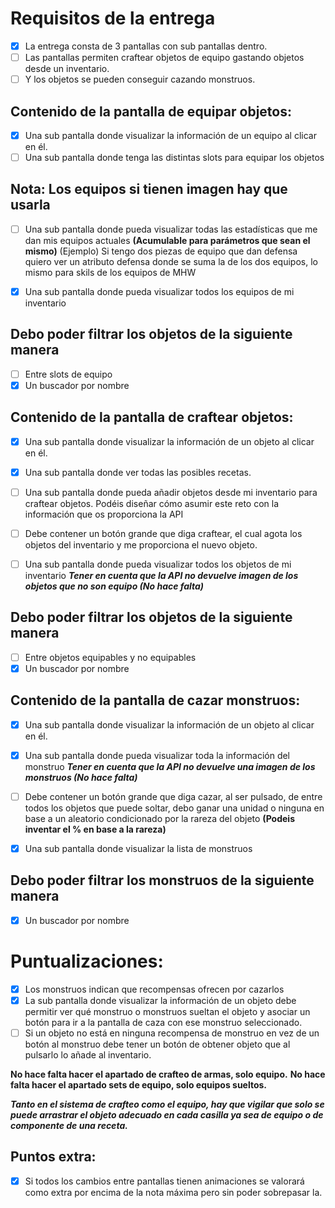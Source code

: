 # Requisitos de la entrega
- [x] La entrega consta de 3 pantallas con sub pantallas dentro.
- [ ] Las pantallas permiten craftear objetos de equipo gastando objetos desde un inventario.
- [ ] Y los objetos se pueden conseguir cazando monstruos.

## Contenido de la pantalla de equipar objetos:
- [x] Una sub pantalla donde visualizar la información de un equipo al clicar en él.
- [ ] Una sub pantalla donde tenga las distintas slots para equipar los objetos
## **Nota: Los equipos si tienen imagen hay que usarla**

- [ ] Una sub pantalla donde pueda visualizar todas las estadísticas que me dan mis equipos actuales **(Acumulable para parámetros que sean el mismo)**
(Ejemplo) Si tengo dos piezas de equipo que dan defensa quiero ver un atributo defensa donde se suma la de los dos equipos, lo mismo para skils de los equipos de MHW

- [x] Una sub pantalla donde pueda visualizar todos los equipos de mi inventario

## Debo poder filtrar los objetos de la siguiente manera
- [ ] Entre slots de equipo
- [x] Un buscador por nombre

## Contenido de la pantalla de craftear objetos:
- [x] Una sub pantalla donde visualizar la información de un objeto al clicar en él.
- [x] Una sub pantalla donde ver todas las posibles recetas.
- [ ] Una sub pantalla donde pueda añadir objetos desde mi inventario para craftear objetos.
Podéis diseñar cómo asumir este reto con la información que os proporciona la API

- [ ] Debe contener un botón grande que diga craftear, el cual agota los objetos del inventario y me proporciona el nuevo objeto.
- [ ] Una sub pantalla donde pueda visualizar todos los objetos de mi inventario
***Tener en cuenta que la API no devuelve imagen de los objetos que no son equipo (No hace falta)***

## Debo poder filtrar los objetos de la siguiente manera
- [ ] Entre objetos equipables y no equipables
- [x] Un buscador por nombre

## Contenido de la pantalla de cazar monstruos:
- [x] Una sub pantalla donde visualizar la información de un objeto al clicar en él.
- [x] Una sub pantalla donde pueda visualizar toda la información del monstruo
***Tener en cuenta que la API no devuelve una imagen de los monstruos (No hace falta)***

- [ ] Debe contener un botón grande que diga cazar, al ser pulsado, de entre todos los objetos que puede soltar, debo ganar una unidad o ninguna en base a un aleatorio condicionado por la rareza del objeto **(Podeis inventar el % en base a la rareza)**
- [x] Una sub pantalla donde visualizar la lista de monstruos

## Debo poder filtrar los monstruos de la siguiente manera
- [x] Un buscador por nombre

# Puntualizaciones:
- [x] Los monstruos indican que recompensas ofrecen por cazarlos
- [x] La sub pantalla donde visualizar la información de un objeto debe permitir ver qué monstruo o monstruos sueltan el objeto y asociar un botón para ir a la pantalla de caza con ese monstruo seleccionado.
- [ ] Si un objeto no está en ninguna recompensa de monstruo en vez de un botón al monstruo debe tener un botón de obtener objeto que al pulsarlo lo añade al inventario.

**No hace falta hacer el apartado de crafteo de armas, solo equipo.**
**No hace falta hacer el apartado sets de equipo, solo equipos sueltos.**

***Tanto en el sistema de crafteo como el equipo, hay que vigilar que solo se puede arrastrar el objeto adecuado en cada casilla ya sea de equipo o de componente de una receta.***

## Puntos extra:
- [x] Si todos los cambios entre pantallas tienen animaciones se valorará como extra por encima de la nota máxima pero sin poder sobrepasar la.